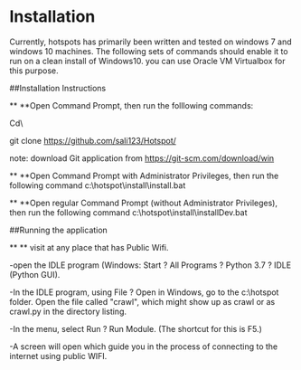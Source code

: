 # Installation
Currently, hotspots has primarily been written and tested on windows 7 and windows 10 machines. The following sets of commands should enable it to run on a clean install of Windows10. you can use Oracle VM Virtualbox for this purpose.



##Installation Instructions

** **Open Command Prompt, then run the folllowing commands:

Cd\


git clone https://github.com/sali123/Hotspot/

note: download Git application from https://git-scm.com/download/win



** **Open Command Prompt with Administrator Privileges, then run the following command
c:\hotspot\install\install.bat 


** **Open  regular Command Prompt (without Administrator Privileges), then run the following command
c:\hotspot\install\installDev.bat 


##Running the application

** ** visit at any place that has Public Wifi.


-open the IDLE program (Windows: Start ? All Programs ? Python 3.7 ? IDLE (Python GUI).

-In the IDLE program, using File ? Open in Windows, go to the c:\hotspot folder. Open the file called "crawl", which might show up as crawl or as crawl.py in the directory listing.


-In the menu, select Run ? Run Module. (The shortcut for this is F5.)


-A screen will open which guide you in the process of connecting to the internet using public WIFI. 